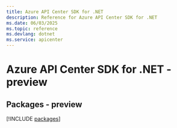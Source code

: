 ```yaml
---
title: Azure API Center SDK for .NET
description: Reference for Azure API Center SDK for .NET
ms.date: 06/03/2025
ms.topic: reference
ms.devlang: dotnet
ms.service: apicenter
---
```

# Azure API Center SDK for .NET - preview
## Packages - preview
[!INCLUDE [packages](api-center-index.md)]